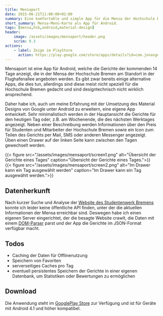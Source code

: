 ```yaml
---
title: Mensaport
date: 2015-06-21T11:00:00+02:00
summary: Eine komfortable und simple App für die Mensa der Hochschule Bremen am Airport.
short_summary: Mensa-Menü-Karte als App für Android.
tags: [mensa,hsb,android,material-design]
header:
    image: /assets/images/mensaport/header.png
    scrim: 0.3
actions:
    - label: Zeige im PlayStore
      action: https://play.google.com/store/apps/details?id=com.jonasgerdes.mensaport.mensaport
---
```


Mensaport ist eine App für Android, welche die Gerichte der kommenden 14 Tage anzeigt, die in der Mensa der Hochschule Bremen am Standort in der Flughafenallee angeboten werden.  Es gibt zwar bereits einige alternative Apps, die dies tun, allerdings sind diese meist nicht speziell für die Hochschule Bremen gedacht und sind designtechnisch nicht wirklich ansprechend.

Daher habe ich, auch um meine Erfahrung mit der Umsetzung des Material Designs von Google unter Android zu erweitern, eine eigene App entwickelt. Sehr minimalistisch werden in der Hauptansicht die Gerichte für den heutigen Tag oder, z.B. am Wochenende, die des nächsten Werktages angezeigt. Neben einer Beschreibung werden Informationen über den Preis für Studenten und Mitarbeiter der Hochschule Bremen sowie ein Icon zum Teilen des Gerichts per Mail, SMS oder anderen Messenger angezeigt. Üben einen Drawer auf der linken Seite kann zwischen den Tagen gewechselt werden.

{{< figure src="/assets/images/mensaport/screen1.png" alt="Übersicht der Gerichte eines Tages" caption="Übersicht der Gerichte eines Tages.">}}
{{< figure src="/assets/images/mensaport/screen2.png" alt="Im Drawer kann ein Tag ausgewählt werden" caption="Im Drawer kann ein Tag ausgewählt werden.">}}

## Datenherkunft
Nach kurzer Suche und Analyse der [Website des Studentenwerk Bremens](http://www.stw-bremen.de/de/essen-trinken/mensa-am-airport) konnte ich leider keine öffentliche API finden, unter der die aktuellen Informationen der Mensa erreichbar sind. Deswegen habe ich einen eigenen Server eingerichtet, der die besagte Website crawlt, die Daten mit einem [DOM-Parser](https://github.com/paquettg/php-html-parser) parst und der App die Gerichte im JSON-Format verfügbar macht.

## Todos
- Caching der Daten für Offlinenutzung
- Speichern von Favoriten
- serverseitiges Caches pro Tag
- eventuell persistentes Speichern der Gerichte in einer eigenen Datenbank, um Statistiken oder Bewertungen zu ermöglichen

## Download
Die Anwendung steht im [GooglePlay Store](https://play.google.com/store/apps/details?id=com.jonasgerdes.mensaport.mensaport) zur Verfügung und ist für Geräte mit Android 4.1 und höher kompatibel.

